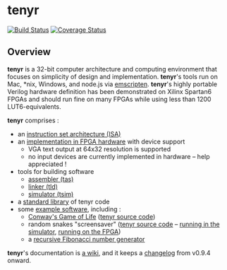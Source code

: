 # tenyr
[![Build Status](https://travis-ci.org/kulp/tenyr.svg?branch=develop)](https://travis-ci.org/kulp/tenyr)
[![Coverage Status](https://img.shields.io/codecov/c/github/kulp/tenyr.svg)](https://codecov.io/github/kulp/tenyr)

## Overview

**tenyr** is a 32-bit computer architecture and computing environment that
focuses on simplicity of design and implementation. **tenyr**'s tools run on
Mac, \*nix, Windows, and node.js via [emscripten]. **tenyr**'s highly portable
Verilog hardware definition has been demonstrated on Xilinx Spartan6 FPGAs and
should run fine on many FPGAs while using less than 1200 LUT6-equivalents.

**tenyr** comprises :

* an [instruction set architecture (ISA)](https://github.com/kulp/tenyr/wiki/Assembly-language)
* an [implementation in FPGA hardware](https://github.com/kulp/tenyr/tree/develop/hw/verilog) with device support
  * VGA text output at 64x32 resolution is supported
  * no input devices are currently implemented in hardware &ndash; help appreciated !
* tools for building software
  * [assembler (tas)](https://github.com/kulp/tenyr/wiki/Assembler)
  * [linker (tld)](https://github.com/kulp/tenyr/wiki/Linker)
  * [simulator (tsim)](https://github.com/kulp/tenyr/wiki/Simulator)
* a [standard library](https://github.com/kulp/tenyr/tree/develop/lib) of tenyr code
* some [example software](https://github.com/kulp/tenyr/tree/develop/ex), including :
  * [Conway's Game of Life](https://en.wikipedia.org/wiki/Conway%27s_Game_of_Life) ([tenyr source code](https://github.com/kulp/tenyr/blob/develop/ex/bm_conway.tas.cpp))
  * random snakes "screensaver" ([tenyr source code](https://github.com/kulp/tenyr/blob/develop/ex/bm_snake.tas.cpp) &ndash; [running in the simulator](https://vimeo.com/98338696), [running on the FPGA](https://vimeo.com/103773300))
  * a [recursive Fibonacci number generator](https://github.com/kulp/tenyr/blob/develop/ex/bm_fib.tas.cpp)

**tenyr**'s documentation is [a wiki](https://github.com/kulp/tenyr/wiki), and it keeps a [changelog](Changelog.md) from v0.9.4 onward.

[emscripten]: https://github.com/emscripten-core/emscripten
